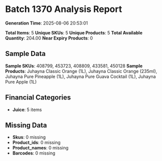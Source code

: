 # Batch 1370 Analysis Report

**Generation Time**: 2025-08-06 20:53:01

**Total Items**: 5
**Unique SKUs**: 5
**Unique Products**: 5
**Total Available Quantity**: 204.00
**Near Expiry Products**: 0

## Sample Data
**Sample SKUs**: 408799, 453723, 408809, 433581, 450128
**Sample Products**: Juhayna Classic Orange (1L), Juhayna Classic Orange (235ml), Juhayna Pure Pineapple (1L), Juhayna Pure Guava Cocktail (1L), Juhayna Pure Apple (1L)

## Financial Categories
- **Juice**: 5 items

## Missing Data
- **Skus**: 0 missing
- **Product_ids**: 0 missing
- **Product_names**: 0 missing
- **Barcodes**: 0 missing
